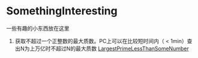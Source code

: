 SomethingInteresting
====================

一些有趣的小东西放在这里

1. 获取不超过一个正整数的最大质数。PC上可以在比较短时间内（ < 1min）查出N为上万亿时不超过N的最大质数
<a href='./LargestPrimeLessThanSomeNumber/'>LargestPrimeLessThanSomeNumber</a>